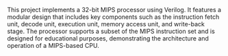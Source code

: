 This project implements a 32-bit MIPS processor using Verilog. 
It features a modular design that includes key components such as the instruction fetch unit, decode unit, execution unit, memory access unit, and write-back stage. 
The processor supports a subset of the MIPS instruction set and is designed for educational purposes, demonstrating the architecture and operation of a MIPS-based CPU.
